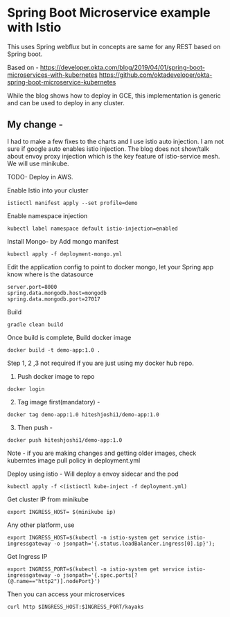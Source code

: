 # Spring Boot Microservice example with Istio

This uses Spring webflux but in concepts are same for any REST based on Spring boot.

Based on -
https://developer.okta.com/blog/2019/04/01/spring-boot-microservices-with-kubernetes
https://github.com/oktadeveloper/okta-spring-boot-microservice-kubernetes

While the blog shows how to deploy in GCE, this implementation is generic and can be used to deploy
in any cluster.

## My change -

I had to make a few fixes to the charts and I use istio auto injection. I am not sure if google auto enables istio injection. The blog does not show/talk about envoy proxy injection which is the key feature of istio-service mesh.
We will use minikube.

TODO- Deploy in AWS.

Enable Istio into your cluster

```
istioctl manifest apply --set profile=demo
```

Enable namespace injection

```
kubectl label namespace default istio-injection=enabled
```

Install Mongo- by Add mongo manifest

```
kubectl apply -f deployment-mongo.yml
```

Edit the application config to point to docker mongo, let your Spring app know where is the datasource

```
server.port=8000
spring.data.mongodb.host=mongodb
spring.data.mongodb.port=27017
```

Build

```
gradle clean build
```

Once build is complete, Build docker image

```
docker build -t demo-app:1.0 .
```

Step 1, 2 ,3 not required if you are just using my docker hub repo.

1. Push docker image to repo

```
docker login
```

2. Tag image first(mandatory) -

```
docker tag demo-app:1.0 hiteshjoshi1/demo-app:1.0
```

3. Then push -

```
docker push hiteshjoshi1/demo-app:1.0
```

Note - if you are making changes and getting older images, check kuberntes image pull policy in deployment.yml

Deploy using istio - Will deploy a envoy sidecar and the pod

```
kubectl apply -f <(istioctl kube-inject -f deployment.yml)
```

Get cluster IP from minikube

```
export INGRESS_HOST= $(minikube ip)
```

Any other platform, use

```
export INGRESS_HOST=$(kubectl -n istio-system get service istio-ingressgateway -o jsonpath='{.status.loadBalancer.ingress[0].ip}');
```

Get Ingress IP

```
export INGRESS_PORT=$(kubectl -n istio-system get service istio-ingressgateway -o jsonpath='{.spec.ports[?(@.name=="http2")].nodePort}')
```

Then you can access your microservices

```
curl http $INGRESS_HOST:$INGRESS_PORT/kayaks
```
